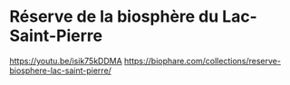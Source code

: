# Réserve de la biosphère du Lac-Saint-Pierre
https://youtu.be/isik75kDDMA
https://biophare.com/collections/reserve-biosphere-lac-saint-pierre/
